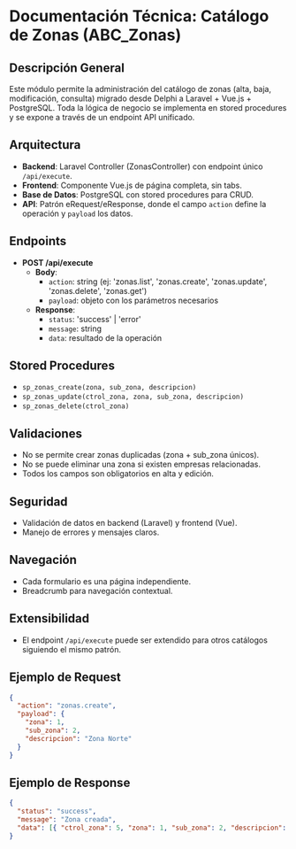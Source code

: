 # Documentación Técnica: Catálogo de Zonas (ABC_Zonas)

## Descripción General
Este módulo permite la administración del catálogo de zonas (alta, baja, modificación, consulta) migrado desde Delphi a Laravel + Vue.js + PostgreSQL. Toda la lógica de negocio se implementa en stored procedures y se expone a través de un endpoint API unificado.

## Arquitectura
- **Backend**: Laravel Controller (ZonasController) con endpoint único `/api/execute`.
- **Frontend**: Componente Vue.js de página completa, sin tabs.
- **Base de Datos**: PostgreSQL con stored procedures para CRUD.
- **API**: Patrón eRequest/eResponse, donde el campo `action` define la operación y `payload` los datos.

## Endpoints
- **POST /api/execute**
  - **Body**:
    - `action`: string (ej: 'zonas.list', 'zonas.create', 'zonas.update', 'zonas.delete', 'zonas.get')
    - `payload`: objeto con los parámetros necesarios
  - **Response**:
    - `status`: 'success' | 'error'
    - `message`: string
    - `data`: resultado de la operación

## Stored Procedures
- `sp_zonas_create(zona, sub_zona, descripcion)`
- `sp_zonas_update(ctrol_zona, zona, sub_zona, descripcion)`
- `sp_zonas_delete(ctrol_zona)`

## Validaciones
- No se permite crear zonas duplicadas (zona + sub_zona únicos).
- No se puede eliminar una zona si existen empresas relacionadas.
- Todos los campos son obligatorios en alta y edición.

## Seguridad
- Validación de datos en backend (Laravel) y frontend (Vue).
- Manejo de errores y mensajes claros.

## Navegación
- Cada formulario es una página independiente.
- Breadcrumb para navegación contextual.

## Extensibilidad
- El endpoint `/api/execute` puede ser extendido para otros catálogos siguiendo el mismo patrón.

## Ejemplo de Request
```json
{
  "action": "zonas.create",
  "payload": {
    "zona": 1,
    "sub_zona": 2,
    "descripcion": "Zona Norte"
  }
}
```

## Ejemplo de Response
```json
{
  "status": "success",
  "message": "Zona creada",
  "data": [{ "ctrol_zona": 5, "zona": 1, "sub_zona": 2, "descripcion": "Zona Norte" }]
}
```
